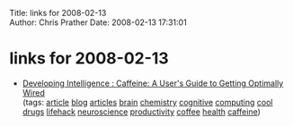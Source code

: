 Title: links for 2008-02-13  
Author: Chris Prather
Date: 2008-02-13 17:31:01

# links for 2008-02-13
<ul class="delicious">
	<li>
		<div class="delicious-link"><a href="http://scienceblogs.com/developingintelligence/2008/02/optimally_wired_a_caffeine_use.php">Developing Intelligence : Caffeine: A User's Guide to Getting Optimally Wired</a></div>
		<div class="delicious-tags">(tags: <a href="http://del.icio.us/perigrin/article">article</a> <a href="http://del.icio.us/perigrin/blog">blog</a> <a href="http://del.icio.us/perigrin/articles">articles</a> <a href="http://del.icio.us/perigrin/brain">brain</a> <a href="http://del.icio.us/perigrin/chemistry">chemistry</a> <a href="http://del.icio.us/perigrin/cognitive">cognitive</a> <a href="http://del.icio.us/perigrin/computing">computing</a> <a href="http://del.icio.us/perigrin/cool">cool</a> <a href="http://del.icio.us/perigrin/drugs">drugs</a> <a href="http://del.icio.us/perigrin/lifehack">lifehack</a> <a href="http://del.icio.us/perigrin/neuroscience">neuroscience</a> <a href="http://del.icio.us/perigrin/productivity">productivity</a> <a href="http://del.icio.us/perigrin/coffee">coffee</a> <a href="http://del.icio.us/perigrin/health">health</a> <a href="http://del.icio.us/perigrin/caffeine">caffeine</a>)</div>
	</li>
</ul>

